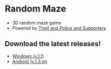 # Random Maze

* 3D random maze game
* Powered by [Thief and Police and Supporters](https://github.com/salt26/tapas)

## Download the latest releases!

* [Windows (v.1.1)](https://github.com/salt26/random-maze/releases/tag/v.1.1)
* [Android (v.1.3.m)](https://github.com/salt26/random-maze/releases/tag/v.1.3.m)
